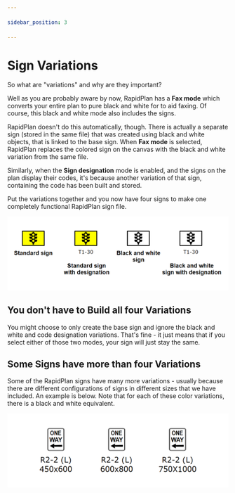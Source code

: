 ```yaml
---

sidebar_position: 3

---
```

# Sign Variations

So what are "variations" and why are they important?

Well as you are probably aware by now, RapidPlan has a **Fax mode** which converts your entire plan to pure black and white for to aid faxing. Of course, this black and white mode also includes the signs.

RapidPlan doesn't do this automatically, though. There is actually a separate sign (stored in the same file) that was created using black and white objects, that is linked to the base sign. When **Fax mode** is selected, RapidPlan replaces the colored sign on the canvas with the black and white variation from the same file.

Similarly, when the **Sign designation** mode is enabled, and the signs on the plan display their codes, it's because another variation of that sign, containing the code has been built and stored.

Put the variations together and you now have four signs to make one completely functional RapidPlan sign file.

![Sign_Variations](./assets/Sign_Variations.png)

## You don't have to Build all four Variations

You might choose to only create the base sign and ignore the black and white and code designation variations. That's fine - it just means that if you select either of those two modes, your sign will just stay the same.

## Some Signs have more than four Variations

Some of the RapidPlan signs have many more variations - usually because there are different configurations of signs in different sizes that we have included. An example is below. Note that for each of these color variations, there is a black and white equivalent.

![Sign_Variations_in_Size](./assets/Sign_Variations_in_Size.png)
